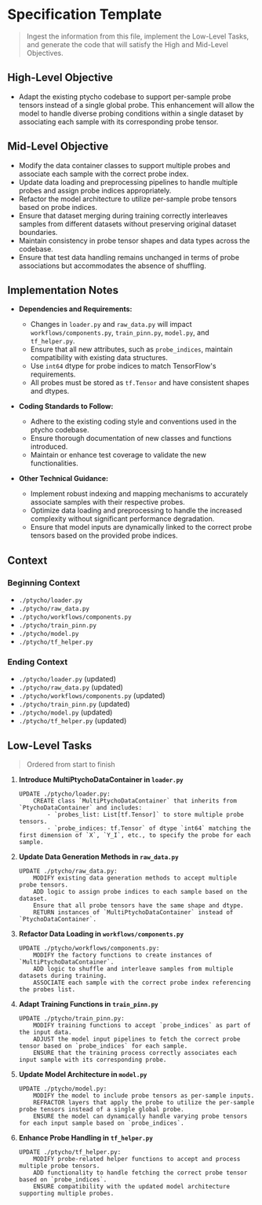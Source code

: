 # Specification Template
> Ingest the information from this file, implement the Low-Level Tasks, and generate the code that will satisfy the High and Mid-Level Objectives.

## High-Level Objective

- Adapt the existing ptycho codebase to support per-sample probe tensors instead of a single global probe. This enhancement will allow the model to handle diverse probing conditions within a single dataset by associating each sample with its corresponding probe tensor.

## Mid-Level Objective

- Modify the data container classes to support multiple probes and associate each sample with the correct probe index.
- Update data loading and preprocessing pipelines to handle multiple probes and assign probe indices appropriately.
- Refactor the model architecture to utilize per-sample probe tensors based on probe indices.
- Ensure that dataset merging during training correctly interleaves samples from different datasets without preserving original dataset boundaries.
- Maintain consistency in probe tensor shapes and data types across the codebase.
- Ensure that test data handling remains unchanged in terms of probe associations but accommodates the absence of shuffling.

## Implementation Notes

- **Dependencies and Requirements:**
  - Changes in `loader.py` and `raw_data.py` will impact `workflows/components.py`, `train_pinn.py`, `model.py`, and `tf_helper.py`.
  - Ensure that all new attributes, such as `probe_indices`, maintain compatibility with existing data structures.
  - Use `int64` dtype for probe indices to match TensorFlow's requirements.
  - All probes must be stored as `tf.Tensor` and have consistent shapes and dtypes.

- **Coding Standards to Follow:**
  - Adhere to the existing coding style and conventions used in the ptycho codebase.
  - Ensure thorough documentation of new classes and functions introduced.
  - Maintain or enhance test coverage to validate the new functionalities.

- **Other Technical Guidance:**
  - Implement robust indexing and mapping mechanisms to accurately associate samples with their respective probes.
  - Optimize data loading and preprocessing to handle the increased complexity without significant performance degradation.
  - Ensure that model inputs are dynamically linked to the correct probe tensors based on the provided probe indices.

## Context

### Beginning Context

- `./ptycho/loader.py`
- `./ptycho/raw_data.py`
- `./ptycho/workflows/components.py`
- `./ptycho/train_pinn.py`
- `./ptycho/model.py`
- `./ptycho/tf_helper.py`

### Ending Context

- `./ptycho/loader.py` (updated)
- `./ptycho/raw_data.py` (updated)
- `./ptycho/workflows/components.py` (updated)
- `./ptycho/train_pinn.py` (updated)
- `./ptycho/model.py` (updated)
- `./ptycho/tf_helper.py` (updated)

## Low-Level Tasks
> Ordered from start to finish

1. **Introduce MultiPtychoDataContainer in `loader.py`**
    ```aider
    UPDATE ./ptycho/loader.py:
        CREATE class `MultiPtychoDataContainer` that inherits from `PtychoDataContainer` and includes:
            - `probes_list: List[tf.Tensor]` to store multiple probe tensors.
            - `probe_indices: tf.Tensor` of dtype `int64` matching the first dimension of `X`, `Y_I`, etc., to specify the probe for each sample.
    ```

2. **Update Data Generation Methods in `raw_data.py`**
    ```aider
    UPDATE ./ptycho/raw_data.py:
        MODIFY existing data generation methods to accept multiple probe tensors.
        ADD logic to assign probe indices to each sample based on the dataset.
        Ensure that all probe tensors have the same shape and dtype.
        RETURN instances of `MultiPtychoDataContainer` instead of `PtychoDataContainer`.
    ```

3. **Refactor Data Loading in `workflows/components.py`**
    ```aider
    UPDATE ./ptycho/workflows/components.py:
        MODIFY the factory functions to create instances of `MultiPtychoDataContainer`.
        ADD logic to shuffle and interleave samples from multiple datasets during training.
        ASSOCIATE each sample with the correct probe index referencing the probes list.
    ```

4. **Adapt Training Functions in `train_pinn.py`**
    ```aider
    UPDATE ./ptycho/train_pinn.py:
        MODIFY training functions to accept `probe_indices` as part of the input data.
        ADJUST the model input pipelines to fetch the correct probe tensor based on `probe_indices` for each sample.
        ENSURE that the training process correctly associates each input sample with its corresponding probe.
    ```

5. **Update Model Architecture in `model.py`**
    ```aider
    UPDATE ./ptycho/model.py:
        MODIFY the model to include probe tensors as per-sample inputs.
        REFRACTOR layers that apply the probe to utilize the per-sample probe tensors instead of a single global probe.
        ENSURE the model can dynamically handle varying probe tensors for each input sample based on `probe_indices`.
    ```

6. **Enhance Probe Handling in `tf_helper.py`**
    ```aider
    UPDATE ./ptycho/tf_helper.py:
        MODIFY probe-related helper functions to accept and process multiple probe tensors.
        ADD functionality to handle fetching the correct probe tensor based on `probe_indices`.
        ENSURE compatibility with the updated model architecture supporting multiple probes.
    ```